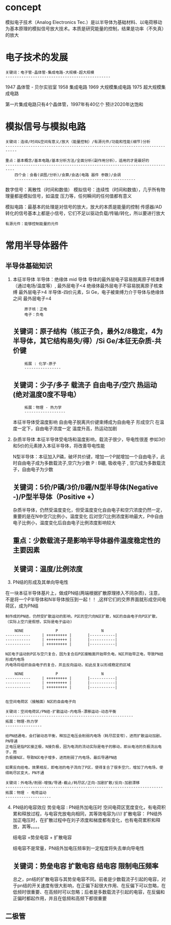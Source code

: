 # concept
模拟电子技术（Analog Electronics Tec.）是以半导体为基础材料、以电荷移动为基本原理的模拟信号放大技术。本质是研究能量的控制，结果是功率（不失真）的放大
# 电子技术的发展

	关键词：电子管-晶体管-集成电路-大规模-超大规模
	----------------------------------------------

1947 晶体管 - 贝尔实验室
1958 集成电路
1969 大规模集成电路
1975 超大规模集成电路

第一片集成电路只有4个晶体管，1997年有40亿个
预计2020年达饱和

# 模拟信号与模拟电路

	关键词：连续/时间&空间有意义/放大（能量控制）/有源元件/功能和性能(细节)分析
	---------------------------------------------------------------------------

	重点：基本概念/基本电路/基本分析方法/全面分析(副作用分析），适用的才是最好的
	--------------------------------------------------------------------------
		四个会：会看(读图/分析)/会算/会选(电路 器件 参数)/会调
		-----------------------------------------------------

数字信号：离散性（时间和数值）
模拟信号：连续性（时间和数值），几乎所有物理量都是模拟信号，如温度
			  压力等，任何瞬间的任何值都有意义

模拟电路：最基本的处理是对信号的放大，放大的本质是能量的控制
			传感器/AD转化的信号基本上都是小信号，它们不足以驱动负载/传输/转化，所以要进行放大

	有源元件：能够控制能量的元件

# 常用半导体器件

## 半导体基础知识
1. 本征半导体
	半导体：绝缘体 mid 导体
			导体的最外层电子容易脱离原子核束缚（通过电场/温度等）,   最外层电子<4
			绝缘体最外层电子不容易脱离原子核束缚				     最外层电子>4
			半导体-四价元素，Si Ge，电子被束缚力介于导体与绝缘体之间 最外层电子=4

			原子核：正电
			电子：负电

	关键词：原子结构（核正子负，最外2/8稳定，4为半导体，其它结构易失/得）/Si Ge/本征无杂质-共价键
	---------------------------------------------------------------------------------------------
			拓展 : 化学-原子
			----------------

	关键词：少子/多子 载流子 自由电子/空穴 热运动 (绝对温度0度不导电）
	-----------------------------------------------------------------
			拓展：物理 - 热力学
			------------------

	本征半导体受温度影响 自由电子脱离共价键束缚成为自由电子 形成空穴
	在温度一定下，自由电子浓度一定
	温度升高，热运动加剧

2. 杂质半导体
	本征半导体受电场和温度影响，载流子很少，导电性很差
	参如3价和5价的元素掺入本征半导体，将改善导电性能

	N型半导体：本征加入P磷，破坏共价键，增加一个P就增加一个自由电子，此时自由电子成为多数载流子,空穴为少数
	P		 :         B硼,             吸收电子					,    空穴成为多数载流子，自由电子为少数

	关键词：5价/P磷/3价/B硼/N型半导体(Negative -)/P型半导体（Positive +）
	--------------------------------------------------------------------

	杂质半导体，仍然受温度变化，但受温度变化自由电子和空穴浓度仍然一定，重要的是在N中空穴比例小，温度变化
	后对空穴比例浓度影响最大，P中自由电子比例小，温度变化后自由电子比例浓度影响较大

	重点：少数载流子是影响半导体器件温度稳定性的主要因素
	---------------------------------------------------
	关键词：温度/比例浓度
	---------------------

3. PN结的形成及其单向导电性

在一块本征半导体基片上，做成PN结(两端根据扩散原理掺入不同杂质)，注意，不是将一个P半导体和N半导体按压到一起！！
,这样它们的交界界面就形成空间电荷区，成为PN结

	制作成的PN结，仍然受扩散运动的影响，P区的空穴向N区扩散，N区的自由电子向P区扩散，
	（实际上空穴是假想，实际是电子运动)

		NONE			  P			   		  N
	-----------		| +++++++++	|	   	|-----------|
	-----------		| +++++++++	|	   	|-----------|
	-----------		| +++++++++	|	   	|-----------|

	N区电子运动到P区与空穴复合，因为复合后P区接触面开始带负电，N区开始带正电，导致PN结形成内电场
	内电场将组织自由电子的复合，并且反向运动，如此反复以形成稳定的区域
	
		NONE			  P			   		  N
	-----------		| +++++++++	|	   	|-----------|
	-----------		| +++++++++	|	   	|-----------|
	-----------		| +++++++++	|	   	|-----------|
	

	在空间电荷区（接触面）N区的自由电子向

	关键词：空间电荷区/PN结-扩散运动-内电场-漂移运动-动态平衡
	--------------------------------------------------------
	拓展：物理-热力学
	----------------

	给PN结通电，会打破动态平衡，释加正电压会削弱内电场（耗尽层变窄），进而扩散运动加剧，PN导通
	正电压是指P区接正极，N接负极，因为电流的流动实际是电子的移动，即从电池的负极流出电子，而
	负极接N区，导致N区电子增多，进而削弱了内电场，最后导通PN结

	如果反向给电，效果相反，即电池的电子流向了P区，使得复合了很多空穴，增加了内电场，使得耗尽区变大，PN不通

	关键词：外电场/削弱-增强/导通-截止/耗尽区/正向-加剧扩散/反向-加剧漂移
	---------------------------------------------------------------------
	拓展：物理 - 电荷运动
	--------------------

4. PN结的电容效应
	势垒电容 : PN结外加电压时 空间电荷区宽度变化，有电荷积累和释放过程，与电容充放电向相同，其等效电容为////
	扩散电容： PN结外加正电压时，在扩散过程中在刘子浓度和梯度都有变化，也有电荷累积和释放，其等。。。。

	结电容 =势垒电容 + 扩散电容

	结电容不是常量，PN结外加电压频率到一定程度将失去单向导电性

	关键词：势垒电容 扩散电容 结电容 限制电压频率
	--------------------------------------------
	总之，pn结的扩散电容与其势垒电容不同。前者是少数载流子引起的电容，对于pn结的开关速度有很大影响，在正偏下起很大作用、在反偏下可以忽略，在低频时很重要、在高频时可以忽略；后者是多数载流子引起的电容，在反偏和正偏时都起作用，并且在低频和高频下都很重要

## 二极管	

